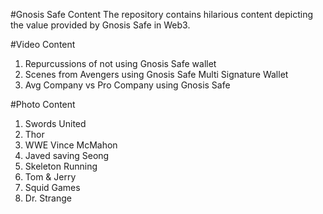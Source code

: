 #Gnosis Safe Content
The repository contains hilarious content depicting the value provided by Gnosis Safe in Web3.

#Video Content
1. Repurcussions of not using Gnosis Safe wallet
2. Scenes from Avengers using Gnosis Safe Multi Signature Wallet
3. Avg Company vs Pro Company using Gnosis Safe

#Photo Content
1. Swords United
2. Thor
3. WWE Vince McMahon
4. Javed saving Seong
5. Skeleton Running
6. Tom & Jerry
7. Squid Games
8. Dr. Strange

